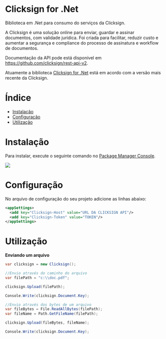 # Clicksign for .Net

Biblioteca em .Net para consumo do serviços da Clicksign.

A Clicksign é uma solução online para enviar, guardar e assinar documentos, com validade jurídica. Foi criada para facilitar, reduzir custo e aumentar a segurança e compliance do processo de assinatura e workflow de documentos.

Documentação da API pode está disponível em <a href="https://github.com/clicksign/rest-api-v2" target="_blank">https://github.com/clicksign/rest-api-v2</a>.

Atuamente a biblioteca <a href="https://github.com/adrianocaldeira/clicksign-for-dotnet">Clicksign for .Net</a> está em acordo com a versão mais recente da Clicksign.

# Índice

- [Instalação](#instacao)
- [Configuração](#configuracao)
- [Utilização](#utilizacao)

# <a name="instacao"></a>Instalação

Para instalar, execute o seguinte comando no <a href="http://docs.nuget.org/docs/start-here/using-the-package-manager-console" target="_blank">Package Manager Console</a>.

<img src="https://raw.githubusercontent.com/adrianocaldeira/clicksign-for-dotnet/master/nuget.png"/>

# <a name="configuracao"></a>Configuração

No arquivo de configuração do seu projeto adicione as linhas abaixo:

```xml
<appSettings>
  <add key="Clicksign-Host" value="URL DA CLICKSIGN API"/>
  <add key="Clicksign-Token" value="TOKEN"/>
</appSettings>
```

# <a name="utilizacao"></a>Utilização

**Enviando um arquivo**

```csharp
var clicksign = new Clicksign();

//Envio através do caminho do arquivo
var filePath = "c:\\doc.pdf";

clicksign.Upload(filePath);

Console.Write(clicksign.Document.Key);

//Envio através dos bytes de um arquivo
var fileBytes = File.ReadAllBytes(filePath);
var fileName = Path.GetFileName(filePath);

clicksign.Upload(fileBytes, fileName);

Console.Write(clicksign.Document.Key);
```




